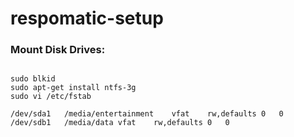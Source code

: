 # respomatic-setup

### Mount Disk Drives:

```

sudo blkid
sudo apt-get install ntfs-3g
sudo vi /etc/fstab

/dev/sda1	/media/entertainment	vfat	rw,defaults	0	0
/dev/sdb1	/media/data	vfat	rw,defaults	0	0
```
